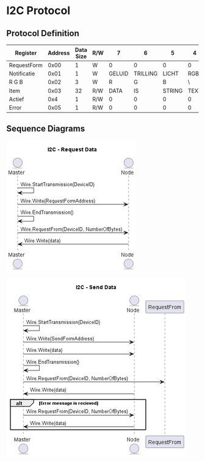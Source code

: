 # I2C Protocol

## Protocol Definition

| Register | Address | Data Size | R/W | 7 | 6 | 5 | 4 | 3 | 2 | 1 | 0 |
|----------|---------|-----------|-----|---|---|---|---|---|---|---|---
| RequestForm | 0x00 | 1 | W | 0 | 0 | 0 | 0 | 0 | 0 | 0 | 0
| Notificatie | 0x01 | 1 | W | GELUID | TRILLING | LICHT | RGB | \ | \ | \ | \ |
| R G B | 0x02 | 3 | W | R | G | B | \ | \ | \ | \ | \ |
| Item | 0x03 | 32 | R/W | DATA | IS | STRING | TEXT | \ | \ | \ | \ |
| Actief | 0x4 | 1 | R/W | 0 | 0 | 0 | 0 | 0 | 0 | 0 | 0 |
| Error | 0x05 | 1 | R/W | 0 | 0 | 0 | 0 | 0 | 0 | 0 | 0 |

## Sequence Diagrams

!["Request Data Sequence Diagram"](RequestData.png)

!["Send Data Sequence Diagram"](SendData.png)
